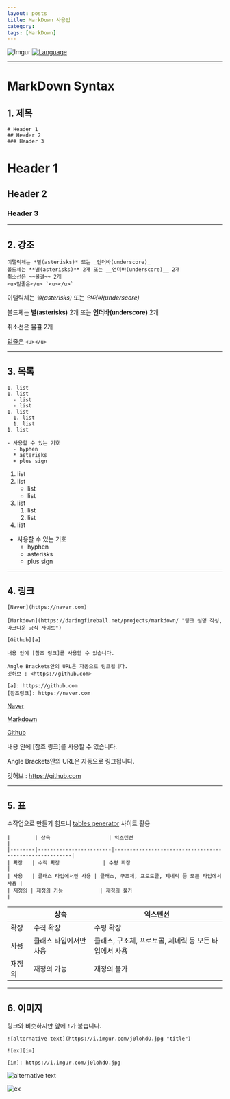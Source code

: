 ```yaml
---
layout: posts
title: MarkDown 사용법
category: 
tags: [MarkDown]
---
```


![Imgur](http://kirkstrobeck.github.io/whatismarkdown.com/img/markdown.png)
[![Language](https://img.shields.io/badge/Markdown-md-yellow)](https://daringfireball.net/projects/markdown/)


---
# MarkDown Syntax

## 1. 제목
```
# Header 1
## Header 2
### Header 3
```
# Header 1
## Header 2
### Header 3

---

## 2. 강조
```
이탤릭체는 *별(asterisks)* 또는 _언더바(underscore)_
볼드체는 **별(asterisks)** 2개 또는 __언더바(underscore)__ 2개
취소선은 ~~물결~~ 2개
<u>밑줄은</u> `<u></u>`
```
이탤릭체는 *별(asterisks)* 또는 _언더바(underscore)_

볼드체는 **별(asterisks)** 2개 또는 __언더바(underscore)__ 2개

취소선은 ~~물결~~ 2개

<u>밑줄은</u> `<u></u>`

---

## 3. 목록
```
1. list
1. list
  - list
  - list
1. list
  1. list
  1. list
1. list

- 사용할 수 있는 기호
  - hyphen
  * asterisks
  + plus sign
```
1. list
1. list
    - list
    - list
1. list
    1. list
    1. list
1. list

- 사용할 수 있는 기호
  - hyphen
  * asterisks
  + plus sign

---

## 4. 링크
```
[Naver](https://naver.com)

[Markdown](https://daringfireball.net/projects/markdown/ "링크 설명 작성, 마크다운 공식 사이트")

[Github][a]

내용 안에 [참조 링크]를 사용할 수 있습니다.

Angle Brackets안의 URL은 자동으로 링크됩니다.
깃허브 : <https://github.com>

[a]: https://github.com
[참조링크]: https://naver.com
```
[Naver](https://naver.com)

[Markdown](https://daringfireball.net/projects/markdown/ "링크 설명 작성, 마크다운 공식 사이트")

[Github][a]

내용 안에 [참조 링크]를 사용할 수 있습니다.

Angle Brackets안의 URL은 자동으로 링크됩니다.

깃허브 : <https://github.com>

[a]: https://github.com
[참조링크]: https://naver.com

---

## 5. 표
수작업으로 만들기 힘드니 [tables generator](http://www.tablesgenerator.com/markdown_tables) 사이트 활용
```
|        | 상속                   | 익스텐션                                               |
|--------|------------------------|--------------------------------------------------------|
| 확장   | 수직 확장              | 수평 확장                                              |
| 사용   | 클래스 타입에서만 사용 | 클래스, 구조체, 프로토콜, 제네릭 등 모든 타입에서 사용 |
| 재정의 | 재정의 가능            | 재정의 불가                                            |
```

|        | 상속                   | 익스텐션                                               |
|--------|------------------------|--------------------------------------------------------|
| 확장   | 수직 확장              | 수평 확장                                              |
| 사용   | 클래스 타입에서만 사용 | 클래스, 구조체, 프로토콜, 제네릭 등 모든 타입에서 사용 |
| 재정의 | 재정의 가능            | 재정의 불가                                            |

---

## 6. 이미지
링크와 비슷하지만 앞에 `!`가 붙습니다.

```
![alternative text](https://i.imgur.com/j0lohdO.jpg "title")

![ex][im]

[im]: https://i.imgur.com/j0lohdO.jpg
```
![alternative text](https://i.imgur.com/j0lohdO.jpg "title")

![ex][im]

[im]: https://i.imgur.com/j0lohdO.jpg
